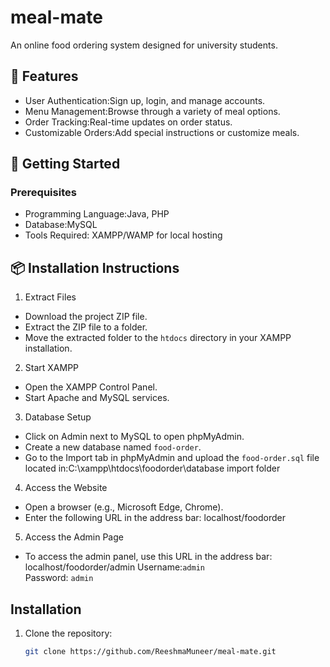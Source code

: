 # meal-mate
An online food ordering system designed for university students.

## 🌟 Features
- User Authentication:Sign up, login, and manage accounts.  
- Menu Management:Browse through a variety of meal options.  
- Order Tracking:Real-time updates on order status.  
- Customizable Orders:Add special instructions or customize meals.  

## 🚀 Getting Started

### Prerequisites
- Programming Language:Java, PHP
- Database:MySQL
- Tools Required: XAMPP/WAMP for local hosting

## 📦 Installation Instructions  

 1. Extract Files  
- Download the project ZIP file.  
- Extract the ZIP file to a folder.  
- Move the extracted folder to the `htdocs` directory in your XAMPP installation.

2. Start XAMPP  
- Open the XAMPP Control Panel.  
- Start Apache and MySQL services.  

 3. Database Setup  
- Click on Admin next to MySQL to open phpMyAdmin.  
- Create a new database named `food-order`.  
- Go to the Import tab in phpMyAdmin and upload the `food-order.sql` file located in:C:\xampp\htdocs\foodorder\database import folder


 4. Access the Website  
- Open a browser (e.g., Microsoft Edge, Chrome).  
- Enter the following URL in the address bar: localhost/foodorder

  
 5. Access the Admin Page  
- To access the admin panel, use this URL in the address bar:  localhost/foodorder/admin
  Username:`admin`  
  Password: `admin`
  
## Installation
1. Clone the repository:  
   ```bash
   git clone https://github.com/ReeshmaMuneer/meal-mate.git


